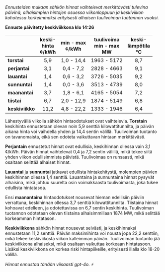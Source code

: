 *Ennusteiden mukaan sähkön hinnat vaihtelevat merkittävästi tulevina päivinä, alhaisimpien hintojen osuessa viikonloppuun ja keskiviikon kohotessa korkeimmaksi erityisesti alhaisen tuulivoiman tuotannon vuoksi.*

**Ennuste päivitetty keskiviikkona klo 14:26**

|              | keski-<br>hinta<br>¢/kWh | min - max<br>¢/kWh | tuulivoima<br>min - max<br>MW | keski-<br>lämpötila<br>°C |
|:-------------|:----------------:|:----------------:|:-------------:|:-------------:|
| **torstai**  |       5,9        |      1,0 - 14,4      |   1963 - 5172    |       8,7       |
| **perjantai**|       3,1        |      0,4 - 7,2       |   2828 - 4663    |       9,1       |
| **lauantai** |       1,4        |      0,6 - 3,2       |   3726 - 5035    |       9,2       |
| **sunnuntai**|       1,4        |      0,0 - 3,6       |   3513 - 4739    |       8,0       |
| **maanantai**|       3,7        |      1,8 - 6,1       |   4165 - 5054    |       7,2       |
| **tiistai**  |       6,7        |      2,0 - 12,9      |   1874 - 5149    |       6,8       |
| **keskiviikko**|    11,2        |      4,8 - 22,2      |   1333 - 1946    |       6,4       |

Lähestyvällä viikolla sähkön hintaodotukset ovat vaihtelevia. **Torstain** keskihinta ennustetaan olevan noin 5,9 senttiä kilowattitunnilta, ja päivän aikana hinta voi vaihdella yhden ja 14,4 sentin välillä. Tuulivoiman tuotanto on tavanomaista, eikä sen odoteta vaikuttavan hintaan merkittävästi.

**Perjantain** ennustetut hinnat ovat edullisia, keskihinnan ollessa vain 3,1 ¢/kWh. Päivän hinnat vaihtelevat 0,4 ja 7,2 sentin välillä, mikä tekee siitä yhden viikon edullisimmista päivistä. Tuulivoimaa on runsaasti, mikä osaltaan selittää alhaiset hinnat.

**Lauantai** ja **sunnuntai** jatkavat edullista hintakehitystä, molempien päivien keskihinnan ollessa 1,4 senttiä. Lauantaina ja sunnuntaina hinnat pysyvät alhaisina, mikä johtuu suurelta osin voimakkaasta tuulivoimasta, joka tukee edullista hintatasoa.

Ensi **maanantaina** hintaodotukset nousevat hieman edellisiin päiviin verrattuna, keskihinnan ollessa 3,7 senttiä kilowattitunnilta. Tiistaina hinnat kohoavat edelleen, ja odotettavissa on 6,7 sentin keskihinta. Tuulivoiman tuotannon odotetaan olevan tiistaina alhaisimmillaan 1874 MW, mikä selittää korkeamman hintatason.

**Keskiviikkona** sähkön hinnat nousevat selvästi, ja keskihinnaksi ennustetaan 11,2 senttiä. Päivän maksimihinta voi nousta jopa 22,2 senttiin, mikä tekee keskiviikosta viikon kalleimman päivän. Tuulivoiman tuotanto jää keskiviikkona alhaiseksi, mikä osaltaan vaikuttaa korkeaan hintatasoon. Lisäksi keskiviikkona on korkea riski hintapiikeille, erityisesti illalla klo 18-20 välillä.

*Hinnat ennustaa tänään viisaasti gpt-4o.* ⚡
